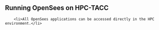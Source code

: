 ## Running OpenSees on HPC-TACC
        <li>All OpenSees applications can be accessed directly in the HPC environment.</li>